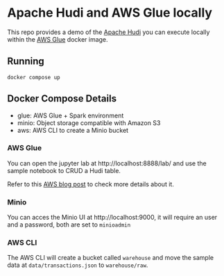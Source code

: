 # Apache Hudi and AWS Glue locally

This repo provides a demo of the [Apache Hudi](https://hudi.apache.org/) you can execute locally within the [AWS Glue](https://aws.amazon.com/pt/glue/) docker image.

## Running

```
docker compose up
```

## Docker Compose Details

- glue: AWS Glue + Spark environment
- minio: Object storage compatible with Amazon S3
- aws: AWS CLI to create a Minio bucket

### AWS Glue

You can open the jupyter lab at http://localhost:8888/lab/ and use the sample notebook to CRUD a Hudi table.

Refer to this [AWS blog post](https://aws.amazon.com/pt/blogs/big-data/develop-and-test-aws-glue-version-3-0-jobs-locally-using-a-docker-container/)
 to check more details about it.

### Minio

You can acces the Minio UI at http://localhost:9000, it will require an user and a password, both are set to `minioadmin`

### AWS CLI

The AWS CLI will create a bucket called `warehouse` and move the sample data at `data/transactions.json` to `warehouse/raw`.
